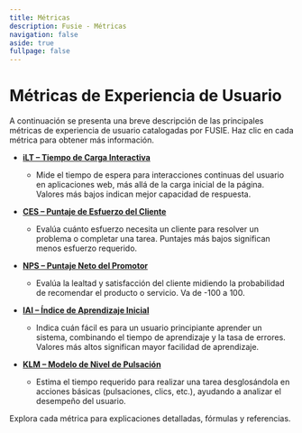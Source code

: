 ```yaml
---
title: Métricas
description: Fusie - Métricas
navigation: false
aside: true
fullpage: false
---
```


# Métricas de Experiencia de Usuario

A continuación se presenta una breve descripción de las principales métricas de experiencia de usuario catalogadas por FUSIE. Haz clic en cada métrica para obtener más información.

- [**iLT – Tiempo de Carga Interactiva**](./1.ilt)
  - Mide el tiempo de espera para interacciones continuas del usuario en aplicaciones web, más allá de la carga inicial de la página. Valores más bajos indican mejor capacidad de respuesta.

- [**CES – Puntaje de Esfuerzo del Cliente**](./2.ces)
  - Evalúa cuánto esfuerzo necesita un cliente para resolver un problema o completar una tarea. Puntajes más bajos significan menos esfuerzo requerido.

- [**NPS – Puntaje Neto del Promotor**](./3.nps)
  - Evalúa la lealtad y satisfacción del cliente midiendo la probabilidad de recomendar el producto o servicio. Va de -100 a 100.

- [**IAI – Índice de Aprendizaje Inicial**](./4.iai)
  - Indica cuán fácil es para un usuario principiante aprender un sistema, combinando el tiempo de aprendizaje y la tasa de errores. Valores más altos significan mayor facilidad de aprendizaje.

- [**KLM – Modelo de Nivel de Pulsación**](./5.klm)
  - Estima el tiempo requerido para realizar una tarea desglosándola en acciones básicas (pulsaciones, clics, etc.), ayudando a analizar el desempeño del usuario.

Explora cada métrica para explicaciones detalladas, fórmulas y referencias.


